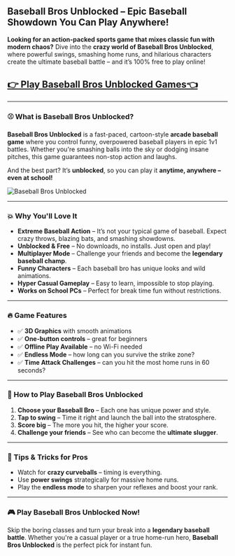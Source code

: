## **Baseball Bros Unblocked – Epic Baseball Showdown You Can Play Anywhere!**

**Looking for an action-packed sports game that mixes classic fun with modern chaos?** Dive into the **crazy world of Baseball Bros Unblocked**, where powerful swings, smashing home runs, and hilarious characters create the ultimate baseball battle – and it’s 100% free to play online!

## <a href="https://izigames.net/">👉 Play Baseball Bros Unblocked Games👈</a>

---

### ⚾ What is Baseball Bros Unblocked?

**Baseball Bros Unblocked** is a fast-paced, cartoon-style **arcade baseball game** where you control funny, overpowered baseball players in epic 1v1 battles. Whether you're smashing balls into the sky or dodging insane pitches, this game guarantees non-stop action and laughs.

And the best part? It’s **unblocked**, so you can play it **anytime, anywhere – even at school!**

![Baseball Bros Unblocked](https://github.com/user-attachments/assets/2d4a50c1-2586-42e2-b174-fea1c93252f3)

---

### 💥 Why You'll Love It

- **Extreme Baseball Action** – It’s not your typical game of baseball. Expect crazy throws, blazing bats, and smashing showdowns.
- **Unblocked & Free** – No downloads, no installs. Just open and play!
- **Multiplayer Mode** – Challenge your friends and become the **legendary baseball champ**.
- **Funny Characters** – Each baseball bro has unique looks and wild animations.
- **Hyper Casual Gameplay** – Easy to learn, impossible to stop playing.
- **Works on School PCs** – Perfect for break time fun without restrictions.

---

### 🔥 Game Features

- ✅ **3D Graphics** with smooth animations  
- ✅ **One-button controls** – great for beginners  
- ✅ **Offline Play Available** – no Wi-Fi needed  
- ✅ **Endless Mode** – how long can you survive the strike zone?  
- ✅ **Time Attack Challenges** – can you hit the most home runs in 60 seconds?

---

### 🚀 How to Play Baseball Bros Unblocked

1. **Choose your Baseball Bro** – Each one has unique power and style.
2. **Tap to swing** – Time it right and launch the ball into the stratosphere.
3. **Score big** – The more you hit, the higher your score.
4. **Challenge your friends** – See who can become the **ultimate slugger**.

---

### 🧠 Tips & Tricks for Pros

- Watch for **crazy curveballs** – timing is everything.
- Use **power swings** strategically for massive home runs.
- Play the **endless mode** to sharpen your reflexes and boost your rank.

---

### 🎮 Play Baseball Bros Unblocked Now!

Skip the boring classes and turn your break into a **legendary baseball battle**. Whether you're a casual player or a true home-run hero, **Baseball Bros Unblocked** is the perfect pick for instant fun.
